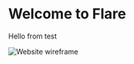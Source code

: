 

<!-- Hero -->
# Welcome to Flare

<columns number="2" number-s="1">

Hello from test 

<block>

![Website wireframe](./img/website.png)

</block>

</columns>


